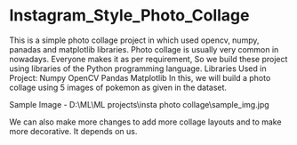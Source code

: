 # Instagram_Style_Photo_Collage
This is a simple photo collage project in which used opencv, numpy, panadas and matplotlib libraries.
Photo collage is usually very common in nowadays. Everyone makes it as per requirement, So we build these project using libraries of the Python programming language.
Libraries Used in Project:
Numpy
OpenCV
Pandas
Matplotlib
In this, we will build a photo collage using 5 images of pokemon as given in the dataset.

Sample Image -
D:\ML\ML projects\insta photo collage\sample_img.jpg


We can also make more changes to add more collage layouts and to make more decorative. It depends on us.
